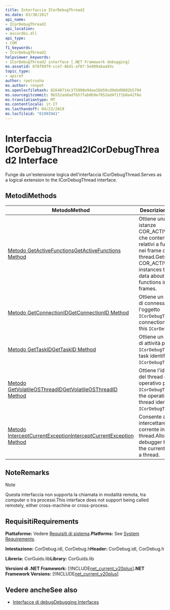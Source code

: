 ```yaml
---
title: Interfaccia ICorDebugThread2
ms.date: 03/30/2017
api_name:
- ICorDebugThread2
api_location:
- mscordbi.dll
api_type:
- COM
f1_keywords:
- ICorDebugThread2
helpviewer_keywords:
- ICorDebugThread2 interface [.NET Framework debugging]
ms.assetid: 678f89f9-cce7-46d1-af87-5e989abaa93c
topic_type:
- apiref
author: rpetrusha
ms.author: ronpet
ms.openlocfilehash: 82648714c375998e9daa1bb59cd9ebd9802b5794
ms.sourcegitcommit: 9b552addadfb57fab0b9e7852ed4f1f1b8a42f8e
ms.translationtype: MT
ms.contentlocale: it-IT
ms.lasthandoff: 04/23/2019
ms.locfileid: "61993941"
---
```

# <a name="icordebugthread2-interface"></a><span data-ttu-id="3f1f4-102">Interfaccia ICorDebugThread2</span><span class="sxs-lookup"><span data-stu-id="3f1f4-102">ICorDebugThread2 Interface</span></span>
<span data-ttu-id="3f1f4-103">Funge da un'estensione logica dell'interfaccia ICorDebugThread.</span><span class="sxs-lookup"><span data-stu-id="3f1f4-103">Serves as a logical extension to the ICorDebugThread interface.</span></span>  
  
## <a name="methods"></a><span data-ttu-id="3f1f4-104">Metodi</span><span class="sxs-lookup"><span data-stu-id="3f1f4-104">Methods</span></span>  
  
|<span data-ttu-id="3f1f4-105">Metodo</span><span class="sxs-lookup"><span data-stu-id="3f1f4-105">Method</span></span>|<span data-ttu-id="3f1f4-106">Descrizione</span><span class="sxs-lookup"><span data-stu-id="3f1f4-106">Description</span></span>|  
|------------|-----------------|  
|[<span data-ttu-id="3f1f4-107">Metodo GetActiveFunctions</span><span class="sxs-lookup"><span data-stu-id="3f1f4-107">GetActiveFunctions Method</span></span>](../../../../docs/framework/unmanaged-api/debugging/icordebugthread2-getactivefunctions-method.md)|<span data-ttu-id="3f1f4-108">Ottiene una matrice di istanze COR_ACTIVE_FUNCTION che contengono dati relativi a funzioni attive nei frame di un thread.</span><span class="sxs-lookup"><span data-stu-id="3f1f4-108">Gets an array of COR_ACTIVE_FUNCTION instances that contain data about the active functions in a thread's frames.</span></span>|  
|[<span data-ttu-id="3f1f4-109">Metodo GetConnectionID</span><span class="sxs-lookup"><span data-stu-id="3f1f4-109">GetConnectionID Method</span></span>](../../../../docs/framework/unmanaged-api/debugging/icordebugthread2-getconnectionid-method.md)|<span data-ttu-id="3f1f4-110">Ottiene un identificatore di connessione per l'oggetto `ICorDebugThread2`.</span><span class="sxs-lookup"><span data-stu-id="3f1f4-110">Gets a connection identifier for this `ICorDebugThread2`.</span></span>|  
|[<span data-ttu-id="3f1f4-111">Metodo GetTaskID</span><span class="sxs-lookup"><span data-stu-id="3f1f4-111">GetTaskID Method</span></span>](../../../../docs/framework/unmanaged-api/debugging/icordebugthread2-gettaskid-method.md)|<span data-ttu-id="3f1f4-112">Ottiene un identificatore di attività per questa `ICorDebugThread2`.</span><span class="sxs-lookup"><span data-stu-id="3f1f4-112">Gets a task identifier for this `ICorDebugThread2`.</span></span>|  
|[<span data-ttu-id="3f1f4-113">Metodo GetVolatileOSThreadID</span><span class="sxs-lookup"><span data-stu-id="3f1f4-113">GetVolatileOSThreadID Method</span></span>](../../../../docs/framework/unmanaged-api/debugging/icordebugthread2-getvolatileosthreadid-method.md)|<span data-ttu-id="3f1f4-114">Ottiene l'identificatore del thread del sistema operativo per questa `ICorDebugThread2`.</span><span class="sxs-lookup"><span data-stu-id="3f1f4-114">Gets the operating system thread identifier for this `ICorDebugThread2`.</span></span>|  
|[<span data-ttu-id="3f1f4-115">Metodo InterceptCurrentException</span><span class="sxs-lookup"><span data-stu-id="3f1f4-115">InterceptCurrentException Method</span></span>](../../../../docs/framework/unmanaged-api/debugging/icordebugthread2-interceptcurrentexception-method.md)|<span data-ttu-id="3f1f4-116">Consente a un debugger intercettare l'eccezione corrente in un thread.</span><span class="sxs-lookup"><span data-stu-id="3f1f4-116">Allows a debugger to intercept the current exception on a thread.</span></span>|  
  
## <a name="remarks"></a><span data-ttu-id="3f1f4-117">Note</span><span class="sxs-lookup"><span data-stu-id="3f1f4-117">Remarks</span></span>  
  
> [!NOTE]
>  <span data-ttu-id="3f1f4-118">Questa interfaccia non supporta la chiamata in modalità remota, tra computer o tra processi.</span><span class="sxs-lookup"><span data-stu-id="3f1f4-118">This interface does not support being called remotely, either cross-machine or cross-process.</span></span>  
  
## <a name="requirements"></a><span data-ttu-id="3f1f4-119">Requisiti</span><span class="sxs-lookup"><span data-stu-id="3f1f4-119">Requirements</span></span>  
 <span data-ttu-id="3f1f4-120">**Piattaforme:** Vedere [Requisiti di sistema](../../../../docs/framework/get-started/system-requirements.md).</span><span class="sxs-lookup"><span data-stu-id="3f1f4-120">**Platforms:** See [System Requirements](../../../../docs/framework/get-started/system-requirements.md).</span></span>  
  
 <span data-ttu-id="3f1f4-121">**Intestazione:** CorDebug.idl, CorDebug.h</span><span class="sxs-lookup"><span data-stu-id="3f1f4-121">**Header:** CorDebug.idl, CorDebug.h</span></span>  
  
 <span data-ttu-id="3f1f4-122">**Libreria:** CorGuids.lib</span><span class="sxs-lookup"><span data-stu-id="3f1f4-122">**Library:** CorGuids.lib</span></span>  
  
 <span data-ttu-id="3f1f4-123">**Versioni di .NET Framework:** [!INCLUDE[net_current_v20plus](../../../../includes/net-current-v20plus-md.md)]</span><span class="sxs-lookup"><span data-stu-id="3f1f4-123">**.NET Framework Versions:** [!INCLUDE[net_current_v20plus](../../../../includes/net-current-v20plus-md.md)]</span></span>  
  
## <a name="see-also"></a><span data-ttu-id="3f1f4-124">Vedere anche</span><span class="sxs-lookup"><span data-stu-id="3f1f4-124">See also</span></span>

- [<span data-ttu-id="3f1f4-125">Interfacce di debug</span><span class="sxs-lookup"><span data-stu-id="3f1f4-125">Debugging Interfaces</span></span>](../../../../docs/framework/unmanaged-api/debugging/debugging-interfaces.md)
